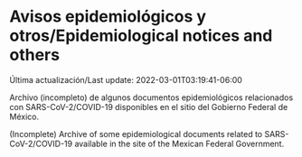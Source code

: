 # Avisos epidemiológicos y otros/Epidemiological notices and others

Última actualización/Last update: 2022-03-01T03:19:41-06:00

Archivo (incompleto) de algunos documentos epidemiológicos relacionados con SARS-CoV-2/COVID-19 disponibles en el sitio del Gobierno Federal de México.

(Incomplete) Archive of some epidemiological documents related to SARS-CoV-2/COVID-19 available in the site of the Mexican Federal Government.

